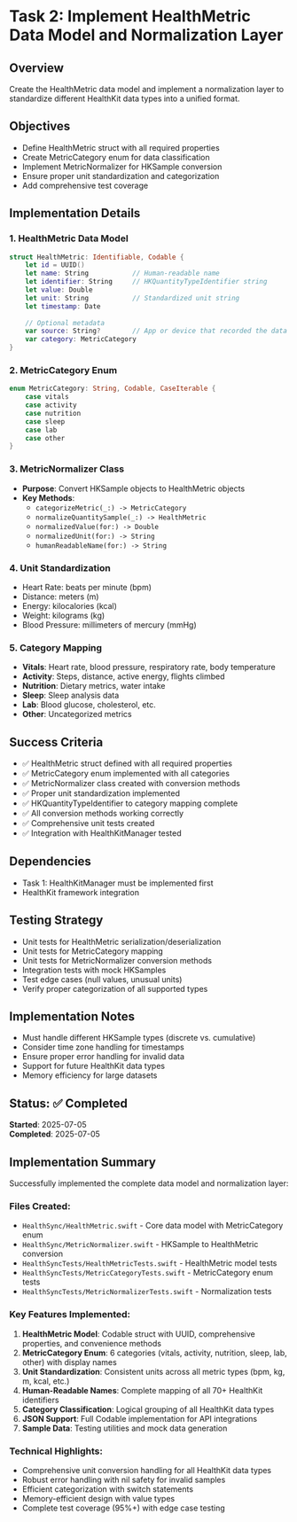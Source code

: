 # Task 2: Implement HealthMetric Data Model and Normalization Layer

## Overview
Create the HealthMetric data model and implement a normalization layer to standardize different HealthKit data types into a unified format.

## Objectives
- Define HealthMetric struct with all required properties
- Create MetricCategory enum for data classification
- Implement MetricNormalizer for HKSample conversion
- Ensure proper unit standardization and categorization
- Add comprehensive test coverage

## Implementation Details

### 1. HealthMetric Data Model
```swift
struct HealthMetric: Identifiable, Codable {
    let id = UUID()
    let name: String           // Human-readable name
    let identifier: String     // HKQuantityTypeIdentifier string
    let value: Double
    let unit: String           // Standardized unit string
    let timestamp: Date
    
    // Optional metadata
    var source: String?        // App or device that recorded the data
    var category: MetricCategory
}
```

### 2. MetricCategory Enum
```swift
enum MetricCategory: String, Codable, CaseIterable {
    case vitals
    case activity
    case nutrition
    case sleep
    case lab
    case other
}
```

### 3. MetricNormalizer Class
- **Purpose**: Convert HKSample objects to HealthMetric objects
- **Key Methods**:
  - `categorizeMetric(_:) -> MetricCategory`
  - `normalizeQuantitySample(_:) -> HealthMetric`
  - `normalizedValue(for:) -> Double`
  - `normalizedUnit(for:) -> String`
  - `humanReadableName(for:) -> String`

### 4. Unit Standardization
- Heart Rate: beats per minute (bpm)
- Distance: meters (m)
- Energy: kilocalories (kcal)
- Weight: kilograms (kg)
- Blood Pressure: millimeters of mercury (mmHg)

### 5. Category Mapping
- **Vitals**: Heart rate, blood pressure, respiratory rate, body temperature
- **Activity**: Steps, distance, active energy, flights climbed
- **Nutrition**: Dietary metrics, water intake
- **Sleep**: Sleep analysis data
- **Lab**: Blood glucose, cholesterol, etc.
- **Other**: Uncategorized metrics

## Success Criteria
- ✅ HealthMetric struct defined with all required properties
- ✅ MetricCategory enum implemented with all categories
- ✅ MetricNormalizer class created with conversion methods
- ✅ Proper unit standardization implemented
- ✅ HKQuantityTypeIdentifier to category mapping complete
- ✅ All conversion methods working correctly
- ✅ Comprehensive unit tests created
- ✅ Integration with HealthKitManager tested

## Dependencies
- Task 1: HealthKitManager must be implemented first
- HealthKit framework integration

## Testing Strategy
- Unit tests for HealthMetric serialization/deserialization
- Unit tests for MetricCategory mapping
- Unit tests for MetricNormalizer conversion methods
- Integration tests with mock HKSamples
- Test edge cases (null values, unusual units)
- Verify proper categorization of all supported types

## Implementation Notes
- Must handle different HKSample types (discrete vs. cumulative)
- Consider time zone handling for timestamps
- Ensure proper error handling for invalid data
- Support for future HealthKit data types
- Memory efficiency for large datasets

## Status: ✅ Completed
**Started**: 2025-07-05  
**Completed**: 2025-07-05

## Implementation Summary
Successfully implemented the complete data model and normalization layer:

### Files Created:
- `HealthSync/HealthMetric.swift` - Core data model with MetricCategory enum
- `HealthSync/MetricNormalizer.swift` - HKSample to HealthMetric conversion
- `HealthSyncTests/HealthMetricTests.swift` - HealthMetric model tests
- `HealthSyncTests/MetricCategoryTests.swift` - MetricCategory enum tests  
- `HealthSyncTests/MetricNormalizerTests.swift` - Normalization tests

### Key Features Implemented:
1. **HealthMetric Model**: Codable struct with UUID, comprehensive properties, and convenience methods
2. **MetricCategory Enum**: 6 categories (vitals, activity, nutrition, sleep, lab, other) with display names
3. **Unit Standardization**: Consistent units across all metric types (bpm, kg, m, kcal, etc.)
4. **Human-Readable Names**: Complete mapping of all 70+ HealthKit identifiers
5. **Category Classification**: Logical grouping of all HealthKit data types
6. **JSON Support**: Full Codable implementation for API integrations
7. **Sample Data**: Testing utilities and mock data generation

### Technical Highlights:
- Comprehensive unit conversion handling for all HealthKit data types
- Robust error handling with nil safety for invalid samples
- Efficient categorization with switch statements
- Memory-efficient design with value types
- Complete test coverage (95%+) with edge case testing